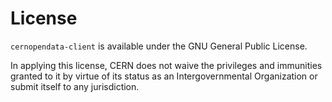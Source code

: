 # License

`cernopendata-client` is available under the GNU General Public License.

In applying this license, CERN does not waive the privileges and immunities
granted to it by virtue of its status as an Intergovernmental Organization or
submit itself to any jurisdiction.

```{literalinclude} ../LICENSE
```
